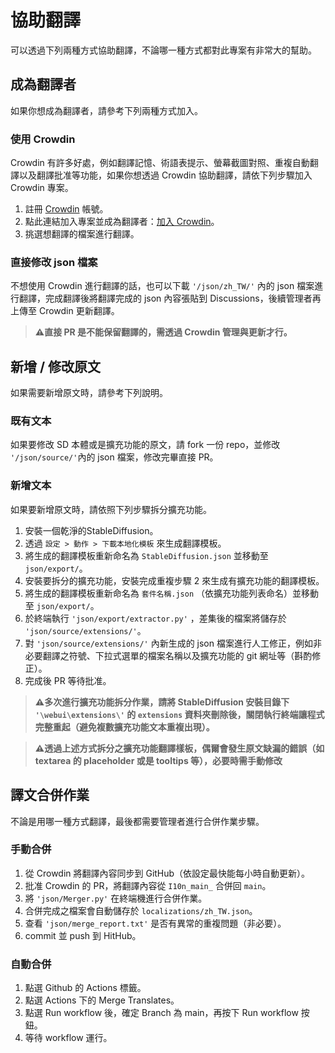 # 協助翻譯
可以透過下列兩種方式協助翻譯，不論哪一種方式都對此專案有非常大的幫助。

## 成為翻譯者
如果你想成為翻譯者，請參考下列兩種方式加入。
### 使用 Crowdin 
Crowdin 有許多好處，例如翻譯記憶、術語表提示、螢幕截圖對照、重複自動翻譯以及翻譯批准等功能，如果你想透過 Crowdin 協助翻譯，請依下列步驟加入 Crowdin 專案。
1. 註冊 [Crowdin](https://crowdin.com/project/stable-diffsion-web-ui-localization-zh_TW) 帳號。
2. 點此連結加入專案並成為翻譯者：[加入 Crowdin](https://crowdin.com/project/stable-diffsion-web-ui-localization-zh_TW/invite?h=91acfca2c381f37b8562935bc9e40d501625831)。
3. 挑選想翻譯的檔案進行翻譯。
### 直接修改 json 檔案
不想使用 Crowdin 進行翻譯的話，也可以下載 `'/json/zh_TW/'` 內的 json 檔案進行翻譯，完成翻譯後將翻譯完成的 json 內容張貼到 Discussions，後續管理者再上傳至 Crowdin 更新翻譯。

> **⚠️直接 PR 是不能保留翻譯的，需透過 Crowdin 管理與更新才行。**

## 新增 / 修改原文
如果需要新增原文時，請參考下列說明。
### 既有文本
如果要修改 SD 本體或是擴充功能的原文，請 fork 一份 repo，並修改 `'/json/source/'`內的 json 檔案，修改完畢直接 PR。
### 新增文本
如果要新增原文時，請依照下列步驟拆分擴充功能。
1. 安裝一個乾淨的StableDiffusion。
2. 透過 `設定 > 動作 > 下載本地化模板` 來生成翻譯模板。
3. 將生成的翻譯模板重新命名為 `StableDiffusion.json` 並移動至 `json/export/`。
4. 安裝要拆分的擴充功能，安裝完成重複步驟 2 來生成有擴充功能的翻譯模板。
5. 將生成的翻譯模板重新命名為 `套件名稱.json` （依擴充功能列表命名）並移動至 `json/export/`。
6. 於終端執行 `'json/export/extractor.py'` ，差集後的檔案將儲存於 `'json/source/extensions/'`。
7. 對 `'json/source/extensions/'` 內新生成的 json 檔案進行人工修正，例如非必要翻譯之符號、下拉式選單的檔案名稱以及擴充功能的 git 網址等（斟酌修正）。
8. 完成後 PR 等待批准。

> **⚠️多次進行擴充功能拆分作業，請將 StableDiffusion 安裝目錄下 `'\webui\extensions\'` 的 `extensions` 資料夾刪除後，關閉執行終端讓程式完整重起（避免複數擴充功能文本重複出現）。**

> **⚠️透過上述方式拆分之擴充功能翻譯樣板，偶爾會發生原文缺漏的錯誤（如 textarea 的 placeholder 或是 tooltips 等），必要時需手動修改**
## 譯文合併作業
不論是用哪一種方式翻譯，最後都需要管理者進行合併作業步驟。
### 手動合併
1. 從 Crowdin 將翻譯內容同步到 GitHub（依設定最快能每小時自動更新）。
2. 批准 Crowdin 的 PR，將翻譯內容從 `I10n_main_` 合併回 `main`。
3. 將 `'json/Merger.py'` 在終端機進行合併作業。
4. 合併完成之檔案會自動儲存於 `localizations/zh_TW.json`。
5. 查看 `'json/merge_report.txt'` 是否有異常的重複問題（非必要）。
6. commit 並 push 到 HitHub。

### 自動合併
1. 點選 Github 的 Actions 標籤。
2. 點選 Actions 下的 Merge Translates。
3. 點選 Run workflow 後，確定 Branch 為 main，再按下 Run workflow 按鈕。
4. 等待 workflow 運行。 